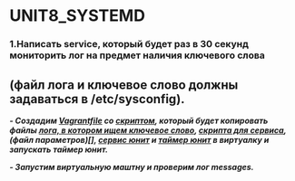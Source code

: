 # UNIT8_SYSTEMD

### 1.Написать service, который будет раз в 30 секунд мониторить лог на предмет наличия ключевого слова  
(файл лога и ключевое слово должны задаваться в /etc/sysconfig).
---
***- Создадим [Vagrantfile](https://github.com/ChurikovAnatolii/UNIT8_SYSTEMD/blob/main/Vagrantfile) со [скриптом](), который будет копировать файлы [лога, в котором ищем ключевое слово](), [скрипта для сервиса](https://github.com/ChurikovAnatolii/UNIT8_SYSTEMD/blob/main/watchdog.sh), (файл параметров)[], [сервис юнит]() и [таймер юнит](https://github.com/ChurikovAnatolii/UNIT8_SYSTEMD/blob/main/watchlog.timer) в виртуалку и запускать таймер юнит.***

***- Запустим виртуальную маштну и проверим лог messages.***
